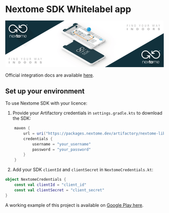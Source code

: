 # Nextome SDK Whitelabel app
![Nextome Android Sdk Image](artwork/cover.png)


Official integration docs are available [here](https://docs.nextome.dev/).

## Set up your environment
To use Nextome SDK with your licence:
 1. Provide your Artifactory credentials in `settings.gradle.kts` to download the SDK:
```groovy
    maven {
        url = uri("https://packages.nextome.dev/artifactory/nextome-libs-prod/")
        credentials {
            username = "your_username"
            password = "your_password"
        }
    }
```

 2. Add your SDK `clientId` and `clientSecret` in `NextomeCredentials.kt`:
```kotlin
object NextomeCredentials {
    const val clientId = "client_id"
    const val clientSecret = "client_secret"
}
```

A working example of this project is available on [Google Play here](https://play.google.com/store/apps/details?id=com.nextome.test). 
